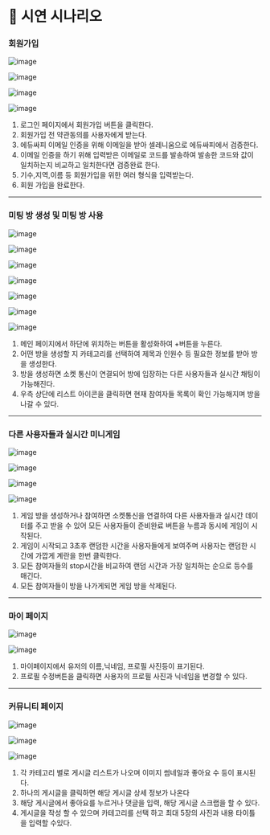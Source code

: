 # 📄 시연 시나리오

### 회원가입

![image](https://github.com/sksn12/candy/assets/61752860/f0496626-639e-4cd8-9e4e-07abd367d568)

![image](https://github.com/sksn12/candy/assets/61752860/6d36e64a-671f-4b05-b0ee-5b05c2812b71)

![image](https://github.com/sksn12/candy/assets/61752860/53b01a76-5e62-4dc8-b5ae-79e482efd1f5)

![image](https://github.com/sksn12/candy/assets/61752860/1be70e32-b668-4dce-86db-fd81456b404e)

1. 로그인 페이지에서 회원가입 버튼을 클릭한다.
2. 회원가입 전 약관동의를 사용자에게 받는다.
3. 에듀싸피 이메일 인증을 위해 이메일을 받아 셀레니움으로 에듀싸피에서 검증한다.
4. 이메일 인증을 하기 위해 입력받은 이메일로 코드를 발송하여 발송한 코드와 값이 일치하는지 비교하고 일치한다면 검증완료 한다.
5. 기수,지역,이름 등 회원가입을 위한 여러 형식을 입력받는다.
6. 회원 가입을 완료한다.

---

### 미팅 방 생성 및 미팅 방 사용

![image](https://github.com/sksn12/candy/assets/61752860/9b94329d-f1e1-418b-b558-b1fb35b7d717)

![image](https://github.com/sksn12/candy/assets/61752860/37ae44e5-210b-4a32-ab6c-480be4bf5cdb)

![image](https://github.com/sksn12/candy/assets/61752860/e312e4b6-2a13-4f07-a17e-18e4018f2f5e)

![image](https://github.com/sksn12/candy/assets/61752860/f031acee-ecdb-49c6-99e3-d2efe6e96cb9)

![image](https://github.com/sksn12/candy/assets/61752860/fc2e6a8c-982a-4f98-853a-0e81bcb2aac1)

![image](https://github.com/sksn12/candy/assets/61752860/1321dd45-cb43-4880-ace6-cb6a5c8ce04d)

![image](https://github.com/sksn12/candy/assets/61752860/03176b62-3c62-47aa-9682-b7ec38476984)

1. 메인 페이지에서 하단에 위치하는 버튼을 활성화하여 +버튼을 누른다.
2. 어떤 방을 생성할 지 카테고리를 선택하여 제목과 인원수 등 필요한 정보를 받아 방을 생성한다.
3. 방을 생성하면 소켓 통신이 연결되어 방에 입장하는 다른 사용자들과 실시간 채팅이 가능해진다.
4. 우측 상단에 리스트 아이콘을 클릭하면 현재 참여자들 목록이 확인 가능해지며 방을 나갈 수 있다.

---

### 다른 사용자들과 실시간 미니게임

![image](https://github.com/sksn12/candy/assets/61752860/b6cb34e8-463e-4436-a31d-9ee6d7892983)

![image](https://github.com/sksn12/candy/assets/61752860/567b4678-44ae-44ea-9fef-520d1e82d77b)

![image](https://github.com/sksn12/candy/assets/61752860/7bbfd4c6-9f6f-47e9-bfb4-f9a45be92c9a)

![image](https://github.com/sksn12/candy/assets/61752860/140f2b4a-94a9-48c3-a555-dedaa278dab3)

1. 게임 방을 생성하거나 참여하면 소켓통신을 연결하여 다른 사용자들과 실시간 데이터를 주고 받을 수 있어 모든 사용자들이 준비완료 버튼을 누름과 동시에 게임이 시작된다.
2. 게임이 시작되고 3초후 랜덤한 시간을 사용자들에게 보여주며 사용자는 랜덤한 시간에 가깝게 계란을 한번 클릭한다.
3. 모든 참여자들의 stop시간을 비교하여 랜덤 시간과 가장 일치하는 순으로 등수를 매긴다.
4. 모든 참여자들이 방을 나가게되면 게임 방을 삭제된다.

---

### 마이 페이지

![image](https://github.com/sksn12/candy/assets/61752860/ae999342-9686-4ab5-ad02-eb6b046cd703)

![image](https://github.com/sksn12/candy/assets/61752860/a0de5602-294a-43a2-8dd1-922d92befdbf)

1. 마이페이지에서 유저의 이름,닉네임, 프로필 사진등이 표기된다.
2. 프로필 수정버튼을 클릭하면 사용자의 프로필 사진과 닉네임을 변경할 수 있다.

---

### 커뮤니티 페이지

![image](https://github.com/sksn12/candy/assets/61752860/2d262984-3c44-40fa-98ef-d6816b49fe87)

![image](https://github.com/sksn12/candy/assets/61752860/f851ecba-224f-45a9-a374-5f95ec9e8e87)

![image](https://github.com/sksn12/candy/assets/61752860/d327fc7e-bb18-4e84-a636-ba6d31bfd540)

1. 각 카테고리 별로 게시글 리스트가 나오며 이미지 썸네일과 좋아요 수 등이 표시된다.
2. 하나의 게시글을 클릭하면 해당 게시글 상세 정보가 나온다
3. 해당 게시글에서 좋아요를 누르거나 댓글을 입력, 해당 게시글 스크랩을 할 수 있다.
4. 게시글을 작성 할 수 있으며 카테고리를 선택 하고 최대 5장의 사진과 내용 타이틀을 입력할 수있다.
